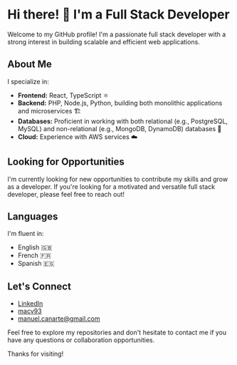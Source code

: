 # Hi there! 👋 I'm a Full Stack Developer

Welcome to my GitHub profile! I'm a passionate full stack developer with a strong interest in building scalable and efficient web applications.

## About Me

I specialize in:

* **Frontend:** React, TypeScript ⚛️
* **Backend:** PHP, Node.js, Python, building both monolithic applications and microservices 🏗️
* **Databases:** Proficient in working with both relational (e.g., PostgreSQL, MySQL) and non-relational (e.g., MongoDB, DynamoDB) databases 💾
* **Cloud:** Experience with AWS services ☁️


## Looking for Opportunities

I'm currently looking for new opportunities to contribute my skills and grow as a developer. If you're looking for a motivated and versatile full stack developer, please feel free to reach out!

## Languages

I'm fluent in:

* English 🇬🇧
* French 🇫🇷
* Spanish 🇪🇸

## Let's Connect

* [LinkedIn](your_linkedin_url](https://www.linkedin.com/in/manuel-canarte/))
* [macv93]((https://macv93.github.io/))
* [manuel.canarte@gmail.com](manuel.canarte@gmail.com)

Feel free to explore my repositories and don't hesitate to contact me if you have any questions or collaboration opportunities.

Thanks for visiting!
